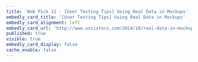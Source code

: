```yaml
---
title: 'Web Pick 12 - [User Testing Tips] Using Real Data in Mockups'
embedly_card_title: '[User Testing Tips] Using Real Data in Mockups'
embedly_card_alignment: left
embedly_card_url: 'http://www.uxsisters.com/2014/10/real-data-in-mockups'
published: true
visible: true
embedly_card_display: false
cache_enable: false
---
```

